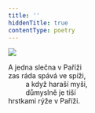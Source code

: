 ```yaml
---
title: ''
hiddenTitle: true
contentType: poetry
---
```


<section>

![](../Images/069.jpg)

A jedna slečna v Paříži  
zas ráda spává ve spíži,  
         a když haraší myši,  
         důmyslně je tiší  
hrstkami rýže v Paříži.

</section>
